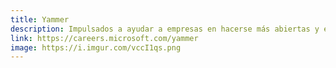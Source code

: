 ```yaml
---
title: Yammer
description: Impulsados a ayudar a empresas en hacerse más abiertas y en facilitando el compartimiento de ideas y experiencias entre colegas
link: https://careers.microsoft.com/yammer
image: https://i.imgur.com/vccI1qs.png
---
```

